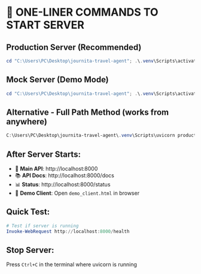 # 🚀 ONE-LINER COMMANDS TO START SERVER

## **Production Server (Recommended)**
```powershell
cd "C:\Users\PC\Desktop\journita-travel-agent"; .\.venv\Scripts\activate; uvicorn production_server:app --host 0.0.0.0 --port 8000 --reload
```

## **Mock Server (Demo Mode)**
```powershell
cd "C:\Users\PC\Desktop\journita-travel-agent"; .\.venv\Scripts\activate; uvicorn streaming_server:app --host 0.0.0.0 --port 8000 --reload
```

## **Alternative - Full Path Method (works from anywhere)**
```powershell
C:\Users\PC\Desktop\journita-travel-agent\.venv\Scripts\uvicorn production_server:app --host 0.0.0.0 --port 8000 --reload
```

## **After Server Starts:**
- 📱 **Main API**: http://localhost:8000
- 📚 **API Docs**: http://localhost:8000/docs  
- 📊 **Status**: http://localhost:8000/status
- 🎯 **Demo Client**: Open `demo_client.html` in browser

## **Quick Test:**
```powershell
# Test if server is running
Invoke-WebRequest http://localhost:8000/health
```

## **Stop Server:**
Press `Ctrl+C` in the terminal where uvicorn is running
